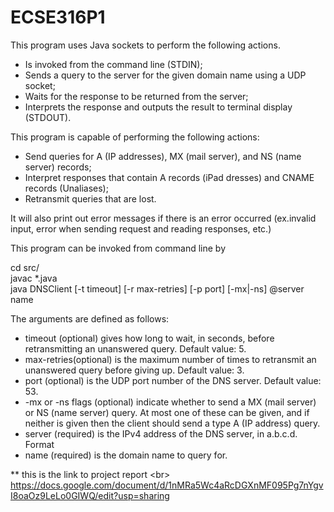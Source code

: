 # ECSE316P1
This program uses Java sockets to perform the following actions. <br/>

* Is invoked from the command line (STDIN);
* Sends a query to the server for the given domain name using a UDP socket;
* Waits for the response to be returned from the server;
* Interprets the response and outputs the result to terminal display (STDOUT).

This program is capable of performing the following actions:

* Send queries for A (IP addresses), MX (mail server), and NS (name server) records;
* Interpret responses that contain A records (iPad dresses) and CNAME records (Unaliases);
* Retransmit queries that are lost.

It will also print out error messages if there is an error occurred (ex.invalid input, error when sending request and reading responses, etc.) 


This program can be invoked from command line by 

cd src/<br/>
javac *.java<br/>
java DNSClient [-t timeout] [-r max-retries] [-p port] [-mx|-ns] @server name<br/>

The arguments are defined as follows: 
* timeout (optional) gives how long to wait, in seconds, before retransmitting an
unanswered query. Default value: 5.
* max-retries(optional) is the maximum number of times to retransmit an
unanswered query before giving up. Default value: 3.
* port (optional) is the UDP port number of the DNS server. Default value: 53.
* -mx or -ns flags (optional) indicate whether to send a MX (mail server) or NS (name server) query. At most one of these can be given, and if neither is given then the client should send a type A (IP address) query.
* server (required) is the IPv4 address of the DNS server, in a.b.c.d. Format
* name (required) is the domain name to query for.

** this is the link to project report <br\>
https://docs.google.com/document/d/1nMRa5Wc4aRcDGXnMF095Pg7nYgvI8oaOz9LeLo0GIWQ/edit?usp=sharing
